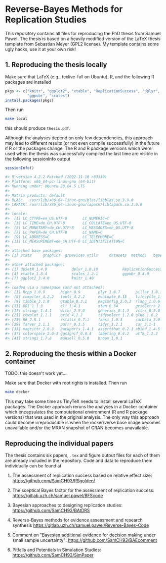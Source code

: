 # Reverse-Bayes Methods for Replication Studies

This repository contains all files for reproducing the PhD thesis from Samuel
Pawel. The thesis is based on a heavily modified version of the LaTeX thesis
template from Sebastian Meyer (GPL2 license). My template contains some ugly
hacks, use it at your own risk!


## 1. Reproducing the thesis locally

Make sure that LaTeX (e.g., texlive-full on Ubuntu), R, and the following R
packages are installed

```r
pkgs <- c("knitr", "ggplot2", "xtable", "ReplicationSuccess", "dplyr", "UpSetR",
          "ggpubr", "scales")
install.packages(pkgs)
```

Then run 

```sh
make local
```

this should produce `thesis.pdf`. 


Although the analyses depend on only few dependencies, this approach may lead to
different results (or not even compile successfully) in the future if R or the
packages change. The R and R package versions which were used when the thesis
was successfully compiled the last time are visible in the following sessionInfo
output

```r
sessionInfo()

#> R version 4.2.2 Patched (2022-11-10 r83330)
#> Platform: x86_64-pc-linux-gnu (64-bit)
#> Running under: Ubuntu 20.04.5 LTS
#> 
#> Matrix products: default
#> BLAS:   /usr/lib/x86_64-linux-gnu/blas/libblas.so.3.9.0
#> LAPACK: /usr/lib/x86_64-linux-gnu/lapack/liblapack.so.3.9.0
#> 
#> locale:
#>  [1] LC_CTYPE=en_US.UTF-8       LC_NUMERIC=C              
#>  [3] LC_TIME=de_CH.UTF-8        LC_COLLATE=en_US.UTF-8    
#>  [5] LC_MONETARY=de_CH.UTF-8    LC_MESSAGES=en_US.UTF-8   
#>  [7] LC_PAPER=de_CH.UTF-8       LC_NAME=C                 
#>  [9] LC_ADDRESS=C               LC_TELEPHONE=C            
#> [11] LC_MEASUREMENT=de_CH.UTF-8 LC_IDENTIFICATION=C       
#> 
#> attached base packages:
#> [1] stats     graphics  grDevices utils     datasets  methods   base     
#> 
#> other attached packages:
#> [1] UpSetR_1.4.0           dplyr_1.0.10           ReplicationSuccess_1.2
#> [4] xtable_1.8-4           scales_1.2.1           ggpubr_0.4.0          
#> [7] ggplot2_3.4.0          knitr_1.40            
#> 
#> loaded via a namespace (and not attached):
#>  [1] Rcpp_1.0.9       highr_0.9        plyr_1.8.7       pillar_1.8.1    
#>  [5] compiler_4.2.2   tools_4.2.2      evaluate_0.18    lifecycle_1.0.3 
#>  [9] tibble_3.1.8     gtable_0.3.1     pkgconfig_2.0.3  rlang_1.0.6     
#> [13] DBI_1.1.3        cli_3.4.1        xfun_0.34        gridExtra_2.3   
#> [17] stringr_1.4.1    withr_2.5.0      generics_0.1.3   vctrs_0.5.0     
#> [21] cowplot_1.1.1    grid_4.2.2       tidyselect_1.2.0 glue_1.6.2      
#> [25] R6_2.5.1         rstatix_0.7.1    fansi_1.0.3      carData_3.0-5   
#> [29] farver_2.1.1     purrr_0.3.5      tidyr_1.2.1      car_3.1-1       
#> [33] magrittr_2.0.3   backports_1.4.1  assertthat_0.2.1 abind_1.4-5     
#> [37] colorspace_2.0-3 ggsignif_0.6.4   labeling_0.4.2   utf8_1.2.2      
#> [41] stringi_1.7.8    munsell_0.5.0    broom_1.0.1 
```


## 2. Reproducing the thesis within a Docker container

TODO: this doesn't work yet....

Make sure that Docker with root rights is installed. Then run

```sh
make docker
```

This may take some time as TinyTeX needs to install several LaTeX packages. The
Docker approach reruns the analyses in a Docker container which encapsulates the
computational environment (R and R package versions) that was used in the
original analysis. The only way this approach could become irreproducible is
when the rocker/verse base image becomes unavailable and/or the MRAN snapshot of
CRAN becomes unavailable.

## Reproducing the individual papers

The thesis contains six papers, `.tex` and figure output files for each of them
are already included in the repository. Code and data to reproduce them
individually can be found at

1) The assessment of replication success based on relative effect size:
<https://github.com/SamCH93/RSgolden/>

2) The sceptical Bayes factor for the assessment of replication success:
<https://gitlab.uzh.ch/samuel.pawel/BFScode>

3) Bayesian approaches to designing replication studies: 
<https://github.com/SamCH93/BAtDRS> 

4) Reverse-Bayes methods for evidence assessment and research synthesis
<https://gitlab.uzh.ch/samuel.pawel/Reverse-Bayes-Code>

5) Comment on "Bayesian additional evidence for decision making under small
sample uncertainty": <https://github.com/SamCH93/BAEcomment>

6) Pitfalls and Potentials in Simulation Studies:
<https://github.com/SamCH93/SimPaper>

